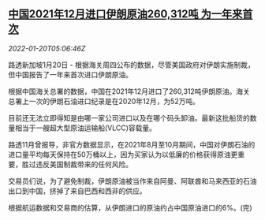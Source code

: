 <!--1642656663000-->
[中国2021年12月进口伊朗原油260,312吨 为一年来首次](https://cn.reuters.com/article/china-oil-import-iran-020-idCNKBS2JU0C8)
------

<div><i>2022-01-20T05:06:46Z</i></div><p>路透新加坡1月20日 - 根据海关周四公布的数据，尽管美国政府对伊朗实施制裁，但中国报告了一年来首次进口伊朗原油。</p><p>根据中国海关总署的数据，中国在2021年12月进口了260,312吨伊朗原油。海关总署上一次的伊朗石油进口纪录是在2020年12月，为52万吨。</p><p>目前还无法立即得知是由哪一家公司进口以及在哪个码头卸油。最新这批船货的数量相当于一艘超大型原油运输船(VLCC)容载量。</p><p>路透11月曾报导，非官方数据显示，在2021年8月至10月期间，中国对伊朗石油的进口量平均每天保持在50万桶以上，因为买家认为以低廉的价格获得原油更重要，胜过违反美国制裁带来的任何风险。</p><p>交易员们说，为了避免制裁，伊朗原油被当作来自阿曼、阿联酋和马来西亚的石油出口到中国，挤掉了来自巴西和西非的供应。</p><p>根据航运数据和交易商的估算，从伊朗进口的原油约占中国原油进口的6%。(完)</p>

